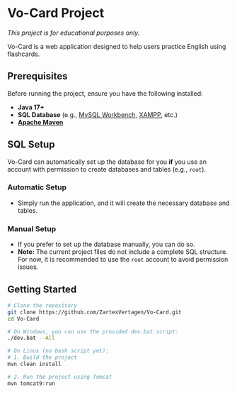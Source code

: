 # Vo-Card Project

*This project is for educational purposes only.*

Vo-Card is a web application designed to help users practice English using flashcards.

## Prerequisites
Before running the project, ensure you have the following installed:

- **Java 17+**
- **SQL Database** (e.g., [MySQL Workbench](https://www.mysql.com/products/workbench/), [XAMPP](https://www.apachefriends.org/download.html), etc.)
- **[Apache Maven](https://maven.apache.org/download.cgi)**

## SQL Setup

Vo-Card can automatically set up the database for you **if** you use an account with permission to create databases and tables (e.g., `root`).  

### Automatic Setup

- Simply run the application, and it will create the necessary database and tables.

### Manual Setup

- If you prefer to set up the database manually, you can do so.
- **Note:** The current project files do not include a complete SQL structure. For now, it is recommended to use the `root` account to avoid permission issues.

## Getting Started

```bash
# Clone the repository
git clone https://github.com/ZartexVertagen/Vo-Card.git
cd Vo-Card

# On Windows, you can use the provided dev.bat script:
./dev.bat --All

# On Linux (no bash script yet):
# 1. Build the project
mvn clean install

# 2. Run the project using Tomcat
mvn tomcat9:run
